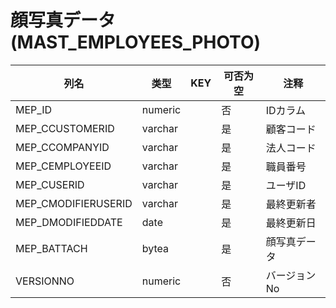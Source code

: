 # 顔写真データ(MAST_EMPLOYEES_PHOTO)
| 列名   | 类型   | KEY  | 可否为空 | 注释   |
| ---- | ---- | ---- | ---- | ---- |
|MEP_ID|numeric||否|IDカラム|
|MEP_CCUSTOMERID|varchar||是|顧客コード|
|MEP_CCOMPANYID|varchar||是|法人コード|
|MEP_CEMPLOYEEID|varchar||是|職員番号|
|MEP_CUSERID|varchar||是|ユーザID|
|MEP_CMODIFIERUSERID|varchar||是|最終更新者|
|MEP_DMODIFIEDDATE|date||是|最終更新日|
|MEP_BATTACH|bytea||是|顔写真データ|
|VERSIONNO|numeric||否|バージョンNo|
